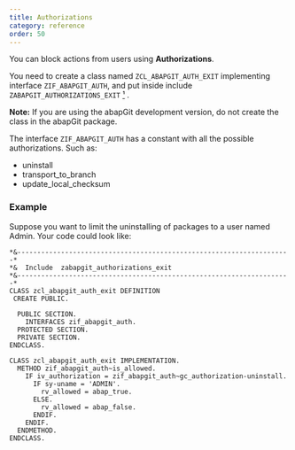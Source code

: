 ```yaml
---
title: Authorizations
category: reference
order: 50
---
```


You can block actions from users using **Authorizations**.

You need to create a class named `ZCL_ABAPGIT_AUTH_EXIT` implementing interface `ZIF_ABAPGIT_AUTH`, and put inside include `ZABAPGIT_AUTHORIZATIONS_EXIT` [¹](https://github.com/abapGit/abapGit/blob/main/src/zabapgit.prog.abap#L40 "Link to source code include location") .

**Note:** If you are using the abapGit development version, do not create the class in the abapGit package.

The interface `ZIF_ABAPGIT_AUTH` has a constant with all the possible authorizations. Such as:

- uninstall
- transport_to_branch
- update_local_checksum

### Example

Suppose you want to limit the uninstalling of packages to a user named Admin. Your code could look like:

```abap
*&---------------------------------------------------------------------*
*&  Include  zabapgit_authorizations_exit
*&---------------------------------------------------------------------*
CLASS zcl_abapgit_auth_exit DEFINITION
 CREATE PUBLIC.

  PUBLIC SECTION.
    INTERFACES zif_abapgit_auth.
  PROTECTED SECTION.
  PRIVATE SECTION.
ENDCLASS.

CLASS zcl_abapgit_auth_exit IMPLEMENTATION.
  METHOD zif_abapgit_auth~is_allowed.
    IF iv_authorization = zif_abapgit_auth~gc_authorization-uninstall.
      IF sy-uname = 'ADMIN'.
        rv_allowed = abap_true.
      ELSE.
        rv_allowed = abap_false.
      ENDIF.
    ENDIF.
  ENDMETHOD.
ENDCLASS.
```
